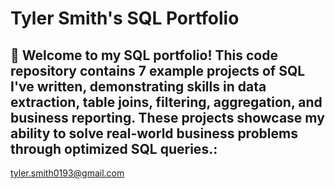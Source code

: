 # Tyler Smith's SQL Portfolio

## :bookmark_tabs: Welcome to my SQL portfolio! This code repository contains 7 example projects of SQL I've written, demonstrating skills in data extraction, table joins, filtering, aggregation, and business reporting. These projects showcase my ability to solve real-world business problems through optimized SQL queries.:
tyler.smith0193@gmail.com
